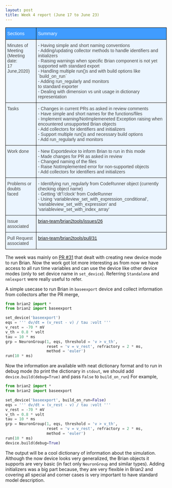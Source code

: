 ```yaml
---
layout: post
title: Week 4 report (June 17 to June 23)
---
```


<style type="text/css">
.tg  {border-collapse:collapse;border-color:#9ABAD9;border-spacing:0;}
.tg td{background-color:#EBF5FF;border-color:#9ABAD9;border-style:solid;border-width:1px;color:#444;
  font-family:Arial, sans-serif;font-size:14px;overflow:hidden;padding:10px 5px;word-break:normal;}
.tg th{background-color:#409cff;border-color:#9ABAD9;border-style:solid;border-width:1px;color:#fff;
  font-family:Arial, sans-serif;font-size:14px;font-weight:normal;overflow:hidden;padding:10px 5px;word-break:normal;}
.tg .tg-73oq{border-color:#000000;text-align:left;vertical-align:top}
</style>
<table class="tg">
<thead>
  <tr>
    <th class="tg-73oq">Sections</th>
    <th class="tg-73oq">Summary</th>
  </tr>
</thead>
<tbody>
  <tr>
    <td class="tg-73oq">Minutes of Meeting<br>(Meeting date: <br>17 June,2020)</td>
    <td class="tg-73oq"><span style="font-weight:400;font-style:normal;text-decoration:none">- Having simple and short naming conventions</span><br><span style="font-weight:400;font-style:normal;text-decoration:none">- Adding/updating collector methods  to handle identifiers and initializers </span><br><span style="font-weight:400;font-style:normal;text-decoration:none">- Raising warnings when specific Brian component is not yet supported with standard export</span><br><span style="font-weight:400;font-style:normal;text-decoration:none">- Handling multiple run()s and with build options like `build_on_run`</span><br><span style="font-weight:400;font-style:normal;text-decoration:none">- Adding run_regularly and monitors</span><br><span style="font-weight:400;font-style:normal;text-decoration:none">to standard exporter</span><br><span style="font-weight:400;font-style:normal;text-decoration:none">- Dealing with dimension vs unit usage in dictionary representation</span><br></td>
  </tr>
  <tr>
    <td class="tg-73oq">Tasks</td>
    <td class="tg-73oq"><span style="font-weight:400;font-style:normal;text-decoration:none">- Changes in current PRs as asked in review comments</span><br><span style="font-weight:400;font-style:normal;text-decoration:none">- Have simple and short names for the functions/files</span><br><span style="font-weight:400;font-style:normal;text-decoration:none">- Implement warning/NotImplemeneted Exception raising when encountered unsupported Brian objects</span><br><span style="font-weight:400;font-style:normal;text-decoration:none">- Add collectors for identifiers and initializers</span><br><span style="font-weight:400;font-style:normal;text-decoration:none">- Support multiple run()s and necessary build options</span><br><span style="font-weight:400;font-style:normal;text-decoration:none">- Add run_regularly and monitors</span><br></td>
  </tr>
  <tr>
    <td class="tg-73oq">Work done</td>
    <td class="tg-73oq"><span style="font-weight:400;font-style:normal;text-decoration:none">- New Exportdevice to inform Brian to run in this mode</span><br><span style="font-weight:400;font-style:normal;text-decoration:none">- Made changes for PR as asked in review</span><br><span style="font-weight:400;font-style:normal;text-decoration:none">- Changed naming of the files </span><br><span style="font-weight:400;font-style:normal;text-decoration:none">- Raise NotImplemented error for non-supported objects</span><br><span style="font-weight:400;font-style:normal;text-decoration:none">- Add collectors for identifiers and initializers</span></td>
  </tr>
  <tr>
    <td class="tg-73oq">Problems or doubts<br>faced<br></td>
    <td class="tg-73oq"><span style="font-weight:400;font-style:normal;text-decoration:none">- Identifying run_regularly from CodeRunner object (currently checking object name)</span><br><span style="font-weight:400;font-style:normal;text-decoration:none">- Getting ‘dt’\’clock’ from CodeRunner</span><br><span style="font-weight:400;font-style:normal;text-decoration:none">- Using ‘variableview_set_with_expression_conditional’, </span><br><span style="font-weight:400;font-style:normal;text-decoration:none">‘variableview_set_with_expression’  and</span><br><span style="font-weight:400;font-style:normal;text-decoration:none">‘variableview_set_with_index_array’</span><br></td>
  </tr>
  <tr>
    <td class="tg-73oq">Issue associated</td>
    <td class="tg-73oq"><a href="https://github.com/brian-team/brian2tools/issues/26">brian-team/brian2tools/issues/26</a></td>
  </tr>
  <tr>
    <td class="tg-73oq">Pull Request<br>associated</td>
    <td class="tg-73oq"><a href="https://github.com/brian-team/brian2tools/pull/31">brian-team/brian2tools/pull/31</a></td>
  </tr>
</tbody>
</table>

The week was mainly on [PR #31](https://github.com/brian-team/brian2tools/pull/31) that dealt with creating
new device mode to run Brian. Now the work got lot more interesting as from now we have access to all run time variables
and can use the device like other device modes (only to set device name in `set_device`).
Referring `Standalone` and `nmlexport` were really useful to refer.

A simple usecase to run Brian in `baseexport` device and collect information from collectors
after the PR merge,

```python
from brian2 import *
from brian2 import baseexport

set_device('baseexport')
eqs = ''' dv/dt = (v_rest - v) / tau :volt '''
v_rest = -70 * mV
v_th = 0.8 * volt
tau = 10 * ms
grp = NeuronGroup(1, eqs, threshold = 'v > v_th',
                  reset = 'v = v_rest', refractory = 2 * ms,
                  method = 'euler')
run(10 * ms)
```

Now the information are available with neat dictionary format and to run in debug mode (to print 
the dictionary in `stdout`, we should add `device.build(debug=True)` and pass `False` to `build_on_run`)
For example,

```python
from brian2 import *
from brian2 import baseexport

set_device('baseexport', build_on_run=False)
eqs = ''' dv/dt = (v_rest - v) / tau :volt '''
v_rest = -70 * mV
v_th = 0.8 * volt
tau = 10 * ms
grp = NeuronGroup(1, eqs, threshold = 'v > v_th',
                  reset = 'v = v_rest', refractory = 2 * ms,
                  method = 'euler')
run(10 * ms)
device.build(debug=True)
```
The output will be a cool dictionary of information about the simulation. Although the now
device looks very generalized, the Brian objects it supports are very basic (in fact only `NeuronGroup`
and similar types). Adding initializers was a big part because, they are very flexible in Brian2 and
covering all special and corner cases is very important to have standard model description.
